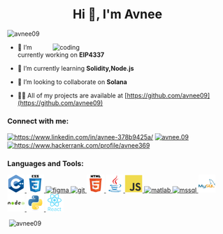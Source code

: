 <h1 align="center">Hi 👋, I'm Avnee</h1>
<p align="left"> <img src="https://komarev.com/ghpvc/?username=avnee09&label=Profile%20views&color=0e75b6&style=flat" alt="avnee09" /> </p>

<img align="right" alt="coding" width="400" src="[https://www.google.com/url?sa=i&url=https%3A%2F%2Fwww.codingfun.io%2F&psig=AOvVaw1LQl7YzYHrdi176uromNGP&ust=1698085897010000&source=images&cd=vfe&opi=89978449&ved=0CBEQjRxqFwoTCIiFpoelioIDFQAAAAAdAAAAABAE](https://media.giphy.com/media/Dh5q0sShxgp13DwrvG/giphy.gif)">

- 🔭 I’m currently working on **EIP4337**

- 🌱 I’m currently learning **Solidity,Node.js**

- 👯 I’m looking to collaborate on **Solana**

- 👨‍💻 All of my projects are available at [https://github.com/avnee09](https://github.com/avnee09)

<h3 align="left">Connect with me:</h3>
<p align="left">
<a href="https://linkedin.com/in/https://www.linkedin.com/in/avnee-378b9425a/" target="blank"><img align="center" src="https://raw.githubusercontent.com/rahuldkjain/github-profile-readme-generator/master/src/images/icons/Social/linked-in-alt.svg" alt="https://www.linkedin.com/in/avnee-378b9425a/" height="30" width="40" /></a>
<a href="https://instagram.com/avnee.09" target="blank"><img align="center" src="https://raw.githubusercontent.com/rahuldkjain/github-profile-readme-generator/master/src/images/icons/Social/instagram.svg" alt="avnee.09" height="30" width="40" /></a>
<a href="https://www.hackerrank.com/https://www.hackerrank.com/profile/avnee369" target="blank"><img align="center" src="https://raw.githubusercontent.com/rahuldkjain/github-profile-readme-generator/master/src/images/icons/Social/hackerrank.svg" alt="https://www.hackerrank.com/profile/avnee369" height="30" width="40" /></a>
</p>

<h3 align="left">Languages and Tools:</h3>
<p align="left"> <a href="https://www.w3schools.com/cpp/" target="_blank" rel="noreferrer"> <img src="https://raw.githubusercontent.com/devicons/devicon/master/icons/cplusplus/cplusplus-original.svg" alt="cplusplus" width="40" height="40"/> </a> <a href="https://www.w3schools.com/css/" target="_blank" rel="noreferrer"> <img src="https://raw.githubusercontent.com/devicons/devicon/master/icons/css3/css3-original-wordmark.svg" alt="css3" width="40" height="40"/> </a> <a href="https://www.figma.com/" target="_blank" rel="noreferrer"> <img src="https://www.vectorlogo.zone/logos/figma/figma-icon.svg" alt="figma" width="40" height="40"/> </a> <a href="https://git-scm.com/" target="_blank" rel="noreferrer"> <img src="https://www.vectorlogo.zone/logos/git-scm/git-scm-icon.svg" alt="git" width="40" height="40"/> </a> <a href="https://www.w3.org/html/" target="_blank" rel="noreferrer"> <img src="https://raw.githubusercontent.com/devicons/devicon/master/icons/html5/html5-original-wordmark.svg" alt="html5" width="40" height="40"/> </a> <a href="https://www.java.com" target="_blank" rel="noreferrer"> <img src="https://raw.githubusercontent.com/devicons/devicon/master/icons/java/java-original.svg" alt="java" width="40" height="40"/> </a> <a href="https://developer.mozilla.org/en-US/docs/Web/JavaScript" target="_blank" rel="noreferrer"> <img src="https://raw.githubusercontent.com/devicons/devicon/master/icons/javascript/javascript-original.svg" alt="javascript" width="40" height="40"/> </a> <a href="https://www.mathworks.com/" target="_blank" rel="noreferrer"> <img src="https://upload.wikimedia.org/wikipedia/commons/2/21/Matlab_Logo.png" alt="matlab" width="40" height="40"/> </a> <a href="https://www.microsoft.com/en-us/sql-server" target="_blank" rel="noreferrer"> <img src="https://www.svgrepo.com/show/303229/microsoft-sql-server-logo.svg" alt="mssql" width="40" height="40"/> </a> <a href="https://www.mysql.com/" target="_blank" rel="noreferrer"> <img src="https://raw.githubusercontent.com/devicons/devicon/master/icons/mysql/mysql-original-wordmark.svg" alt="mysql" width="40" height="40"/> </a> <a href="https://nodejs.org" target="_blank" rel="noreferrer"> <img src="https://raw.githubusercontent.com/devicons/devicon/master/icons/nodejs/nodejs-original-wordmark.svg" alt="nodejs" width="40" height="40"/> </a> <a href="https://www.python.org" target="_blank" rel="noreferrer"> <img src="https://raw.githubusercontent.com/devicons/devicon/master/icons/python/python-original.svg" alt="python" width="40" height="40"/> </a> <a href="https://reactjs.org/" target="_blank" rel="noreferrer"> <img src="https://raw.githubusercontent.com/devicons/devicon/master/icons/react/react-original-wordmark.svg" alt="react" width="40" height="40"/> </a> </p>

<p>&nbsp;<img align="center" src="https://github-readme-stats.vercel.app/api?username=avnee09&show_icons=true&locale=en" alt="avnee09" /></p>
